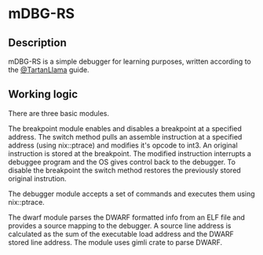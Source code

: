 # mDBG-RS

## Description

mDBG-RS is a simple debugger for learning purposes, written according to the [@TartanLlama](https://github.com/TartanLlama) guide.

## Working logic

There are three basic modules.   
  
The breakpoint module enables and disables a breakpoint at a specified address. The switch method pulls an assemble instruction at a specified address (using nix::ptrace) and modifies it's opcode to int3. An original instruction is stored at the breakpoint. The modified instruction interrupts a debuggee program and the OS gives control back to the debugger. To disable the breakpoint the switch method restores the previously stored original instrution.  

The debugger module accepts a set of commands and executes them using nix::ptrace.  
  
The dwarf module parses the DWARF formatted info from an ELF file and provides a source mapping to the debugger. A source line address is calculated as the sum of the executable load address and the DWARF stored line address. The module uses gimli crate to parse DWARF.  
